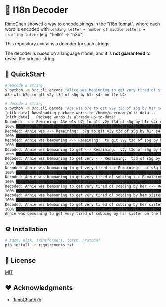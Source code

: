 # 🫠 I18n Decoder

[RimoChan](https://github.com/RimoChan) showed a way to encode strings in the ["i18n format"](https://github.com/RimoChan/i7h), where each word is encoded with `leading letter + number of middle letters + trailing letter` (e.g. "hello" -> "h3o").

This repository contains a decoder for such strings.

The decoder is based on a language model, and it is **not guaranteed** to reveal the original string.

## 🚀 QuickStart

```bash
# encode a string
$ python -m src.cli encode "Alice was beginning to get very tired of sitting by her sister on the bank"
A3e w1s b7g to g1t v2y t3d of s5g by h1r s4r on t1e b2k

# decode a string
$ python -m src.cli decode "A3e w1s b7g to g1t v2y t3d of s5g by h1r s4r on t1e b2k" --verbose
[nltk_data] Downloading package words to /home/username/nltk_data...
[nltk_data]   Package words is already up-to-date!
Decoded:  <-> Remaining: A3e w1s b7g to g1t v2y t3d of s5g by h1r s4r on t1e b2k
100%|████████████████████████████████████████████████████████████████████████████████████████████████████████████████████████████████| 36/36 [00:02<00:00, 13.59it/s]
Decoded: Annie was <-> Remaining:  b7g to g1t v2y t3d of s5g by h1r s4r on t1e b2k
100%|████████████████████████████████████████████████████████████████████████████████████████████████████████████████████████████████| 63/63 [00:04<00:00, 13.09it/s]
Decoded: Annie was bemoaning <-> Remaining:  to g1t v2y t3d of s5g by h1r s4r on t1e b2k
100%|██████████████████████████████████████████████████████████████████████████████████████████████████████████████████████████████████| 6/6 [00:00<00:00, 13.04it/s]
Decoded: Annie was bemoaning to get <-> Remaining:  v2y t3d of s5g by h1r s4r on t1e b2k
100%|██████████████████████████████████████████████████████████████████████████████████████████████████████████████████████████████████| 5/5 [00:00<00:00, 12.90it/s]
Decoded: Annie was bemoaning to get very <-> Remaining:  t3d of s5g by h1r s4r on t1e b2k
100%|████████████████████████████████████████████████████████████████████████████████████████████████████████████████████████████████| 24/24 [00:02<00:00, 11.71it/s]
Decoded: Annie was bemoaning to get very tired <-> Remaining:  of s5g by h1r s4r on t1e b2k
100%|██████████████████████████████████████████████████████████████████████████████████████████████████████████████████████████████| 115/115 [00:10<00:00, 11.03it/s]
Decoded: Annie was bemoaning to get very tired of sobbing <-> Remaining:  by h1r s4r on t1e b2k
100%|██████████████████████████████████████████████████████████████████████████████████████████████████████████████████████████████████| 1/1 [00:00<00:00, 10.61it/s]
Decoded: Annie was bemoaning to get very tired of sobbing by her <-> Remaining:  s4r on t1e b2k
100%|██████████████████████████████████████████████████████████████████████████████████████████████████████████████████████████████| 204/204 [00:20<00:00, 10.09it/s]
Decoded: Annie was bemoaning to get very tired of sobbing by her sister <-> Remaining:  on t1e b2k
100%|██████████████████████████████████████████████████████████████████████████████████████████████████████████████████████████████████| 9/9 [00:00<00:00,  9.51it/s]
Decoded: Annie was bemoaning to get very tired of sobbing by her sister on the <-> Remaining:  b2k
100%|████████████████████████████████████████████████████████████████████████████████████████████████████████████████████████████████| 25/25 [00:03<00:00,  8.27it/s]
Annie was bemoaning to get very tired of sobbing by her sister on the back
```

## ⚙️ Installation

```bash
# tqdm, nltk, transformers, torch, protobuf
pip install -r requirements.txt
```

## 🪪 License

[MIT](LICENSE)

## ❤️ Acknowledgments

- [RimoChan/i7h](https://github.com/RimoChan/i7h)
